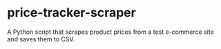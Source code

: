 # price-tracker-scraper
A Python script that scrapes product prices from a test e-commerce site and saves them to CSV.

